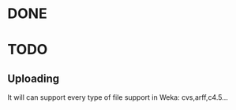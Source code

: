 # DONE #

# TODO #
## Uploading ##
It will can support every type of file support in Weka: cvs,arff,c4.5...